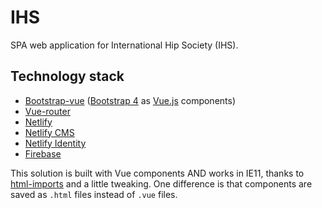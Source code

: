 # IHS
SPA web application for International Hip Society (IHS).

## Technology stack
- [Bootstrap-vue](https://bootstrap-vue.js.org) ([Bootstrap 4](http://getbootstrap.com/) as [Vue.js](https://vuejs.org/) components)
- [Vue-router](https://router.vuejs.org/)
- [Netlify](https://www.netlify.com/)
- [Netlify CMS](https://www.netlifycms.org/docs/add-to-your-site/)
- [Netlify Identity](https://www.netlify.com/docs/identity/)
- [Firebase](https://firebase.google.com/)

This solution is built with Vue components AND works in IE11, thanks to [html-imports](https://github.com/webcomponents/html-imports) and a little tweaking.
One difference is that components are saved as `.html` files instead of `.vue` files.